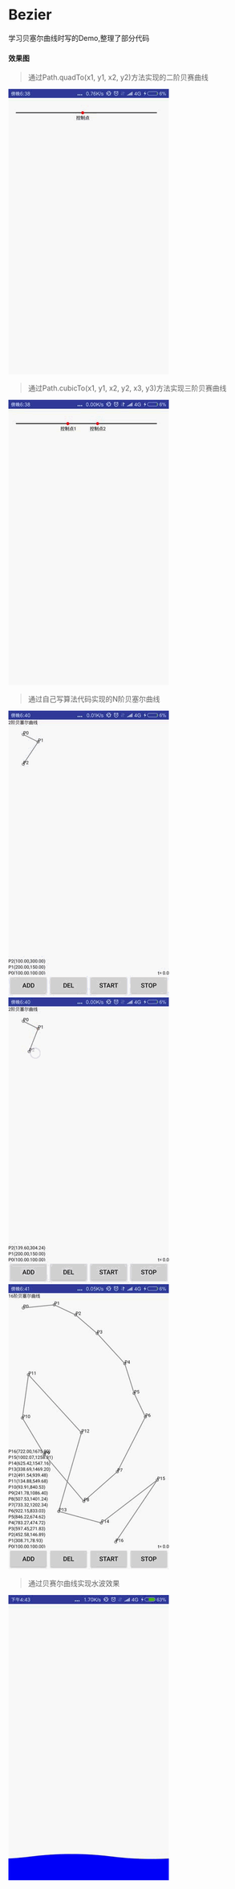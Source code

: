# Bezier
学习贝塞尔曲线时写的Demo,整理了部分代码  

#### 效果图  
> 通过Path.quadTo(x1, y1, x2, y2)方法实现的二阶贝赛曲线  

![](1.gif)  
  
> 通过Path.cubicTo(x1, y1, x2, y2, x3, y3)方法实现三阶贝赛曲线  
  
![](2.gif)  
  
> 通过自己写算法代码实现的N阶贝塞尔曲线  
  
![](3.gif)  ![](4.gif)  ![](5.gif)  
  
> 通过贝赛尔曲线实现水波效果  
  
![](6.gif)
